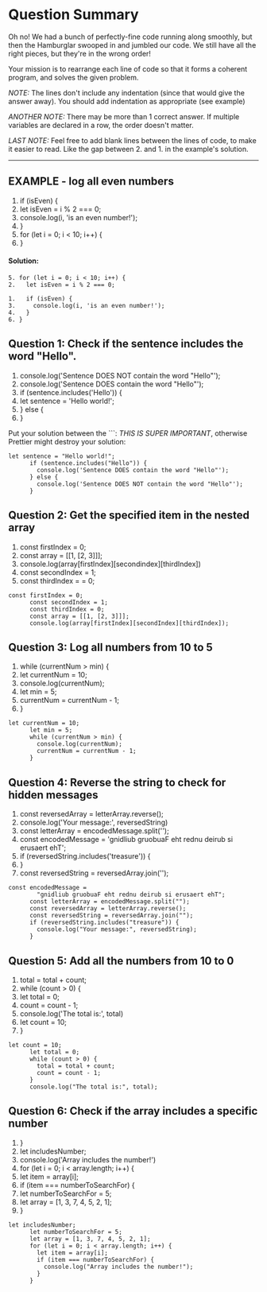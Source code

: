 # Question Summary

Oh no! We had a bunch of perfectly-fine code running along smoothly, but then
the Hamburglar swooped in and jumbled our code. We still have all the right
pieces, but they're in the wrong order!

Your mission is to rearrange each line of code so that it forms a coherent
program, and solves the given problem.

_NOTE:_ The lines don't include any indentation (since that would give the
answer away). You should add indentation as appropriate (see example)

_ANOTHER NOTE:_ There may be more than 1 correct answer. If multiple variables
are declared in a row, the order doesn't matter.

_LAST NOTE:_ Feel free to add blank lines between the lines of code, to make it
easier to read. Like the gap between 2. and 1. in the example's solution.

---

## EXAMPLE - log all even numbers

1. if (isEven) {
2. let isEven = i % 2 === 0;
3. console.log(i, 'is an even number!');
4. }
5. for (let i = 0; i < 10; i++) {
6. }

#### Solution:

```
5. for (let i = 0; i < 10; i++) {
2.   let isEven = i % 2 === 0;

1.   if (isEven) {
3.     console.log(i, 'is an even number!');
4.   }
6. }
```

## Question 1: Check if the sentence includes the word "Hello".

1. console.log('Sentence DOES NOT contain the word "Hello"');
2. console.log('Sentence DOES contain the word "Hello"');
3. if (sentence.includes('Hello')) {
4. let sentence = 'Hello world!';
5. } else {
6. }

Put your solution between the ```:
_THIS IS SUPER IMPORTANT_, otherwise Prettier might destroy your solution:

```
let sentence = "Hello world!";
      if (sentence.includes("Hello")) {
        console.log('Sentence DOES contain the word "Hello"');
      } else {
        console.log('Sentence DOES NOT contain the word "Hello"');
      }

```

## Question 2: Get the specified item in the nested array

1. const firstIndex = 0;
2. const array = [[1, [2, 3]]];
3. console.log(array[firstIndex][secondindex][thirdIndex])
4. const secondIndex = 1;
5. const thirdIndex = = 0;

```
const firstIndex = 0;
      const secondIndex = 1;
      const thirdIndex = 0;
      const array = [[1, [2, 3]]];
      console.log(array[firstIndex][secondIndex][thirdIndex]);
```

## Question 3: Log all numbers from 10 to 5

1. while (currentNum > min) {
2. let currentNum = 10;
3. console.log(currentNum);
4. let min = 5;
5. currentNum = currentNum - 1;
6. }

```
let currentNum = 10;
      let min = 5;
      while (currentNum > min) {
        console.log(currentNum);
        currentNum = currentNum - 1;
      }
```

## Question 4: Reverse the string to check for hidden messages

1. const reversedArray = letterArray.reverse();
2. console.log('Your message:', reversedString)
3. const letterArray = encodedMessage.split('');
4. const encodedMessage = 'gnidliub gruobuaF eht rednu deirub si erusaert ehT';
5. if (reversedString.includes('treasure')) {
6. }
7. const reversedString = reversedArray.join('');

```
const encodedMessage =
        "gnidliub gruobuaF eht rednu deirub si erusaert ehT";
      const letterArray = encodedMessage.split("");
      const reversedArray = letterArray.reverse();
      const reversedString = reversedArray.join("");
      if (reversedString.includes("treasure")) {
        console.log("Your message:", reversedString);
      }
```

## Question 5: Add all the numbers from 10 to 0

1. total = total + count;
2. while (count > 0) {
3. let total = 0;
4. count = count - 1;
5. console.log('The total is:', total)
6. let count = 10;
7. }

```
let count = 10;
      let total = 0;
      while (count > 0) {
        total = total + count;
        count = count - 1;
      }
      console.log("The total is:", total);
```

## Question 6: Check if the array includes a specific number

1. }
2. let includesNumber;
3. console.log('Array includes the number!')
4. for (let i = 0; i < array.length; i++) {
5. let item = array[i];
6. if (item === numberToSearchFor) {
7. let numberToSearchFor = 5;
8. let array = [1, 3, 7, 4, 5, 2, 1];
9. }

```
let includesNumber;
      let numberToSearchFor = 5;
      let array = [1, 3, 7, 4, 5, 2, 1];
      for (let i = 0; i < array.length; i++) {
        let item = array[i];
        if (item === numberToSearchFor) {
          console.log("Array includes the number!");
        }
      }
```
